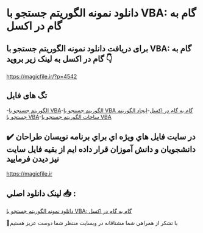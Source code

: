 # دانلود نمونه الگوریتم جستجو با VBA: گام به گام در اکسل

## برای دریافت دانلود نمونه الگوریتم جستجو با VBA: گام به گام در اکسل به لینک زیر بروید 👇

https://magicfile.ir/?p=4542

## تگ های فایل

-[الگوریتم جستجو با VBA](https://magicfile.ir/product/%d8%a7%d9%84%da%af%d9%88%d8%b1%db%8c%d8%aa%d9%85-%d8%ac%d8%b3%d8%aa%d8%ac%d9%88-%d8%a8%d8%a7-vba-%da%af%d8%a7%d9%85-%d8%a8%d9%87-%da%af%d8%a7%d9%85-%d8%a7%da%a9%d8%b3%d9%84/)-[الگوریتم جستجو با VBA گام به گام در اکسل](https://magicfile.ir/product/%d8%a7%d9%84%da%af%d9%88%d8%b1%db%8c%d8%aa%d9%85-%d8%ac%d8%b3%d8%aa%d8%ac%d9%88-%d8%a8%d8%a7-vba-%da%af%d8%a7%d9%85-%d8%a8%d9%87-%da%af%d8%a7%d9%85-%d8%a7%da%a9%d8%b3%d9%84/)-[ایجاد الگوریتم جستجو با VBA](https://magicfile.ir/product/%d8%a7%d9%84%da%af%d9%88%d8%b1%db%8c%d8%aa%d9%85-%d8%ac%d8%b3%d8%aa%d8%ac%d9%88-%d8%a8%d8%a7-vba-%da%af%d8%a7%d9%85-%d8%a8%d9%87-%da%af%d8%a7%d9%85-%d8%a7%da%a9%d8%b3%d9%84/)-[ساخات الگوریتم جستجو با VBA](https://magicfile.ir/product/%d8%a7%d9%84%da%af%d9%88%d8%b1%db%8c%d8%aa%d9%85-%d8%ac%d8%b3%d8%aa%d8%ac%d9%88-%d8%a8%d8%a7-vba-%da%af%d8%a7%d9%85-%d8%a8%d9%87-%da%af%d8%a7%d9%85-%d8%a7%da%a9%d8%b3%d9%84/)

## ✔️ در سايت فايل هاي ويژه اي براي برنامه نويسان طراحان دانشجويان و دانش آموزان قرار داده ايم از بقيه فايل سايت نيز ديدن فرماييد

https://magicfile.ir


## لينک دانلود اصلي 📥 :

[دانلود نمونه الگوریتم جستجو با VBA: گام به گام در اکسل](https://magicfile.ir/product/%d8%a7%d9%84%da%af%d9%88%d8%b1%db%8c%d8%aa%d9%85-%d8%ac%d8%b3%d8%aa%d8%ac%d9%88-%d8%a8%d8%a7-vba-%da%af%d8%a7%d9%85-%d8%a8%d9%87-%da%af%d8%a7%d9%85-%d8%a7%da%a9%d8%b3%d9%84/) 


🙏با تشکر از همراهي شما مشتاقانه در وبسایت منتظر شما دوست عزیز هستیم

